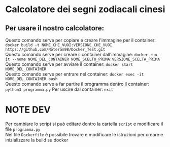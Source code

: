 # Calcolatore dei segni zodiacali cinesi
## Per usare il nostro calcolatore:
Questo comando serve per copiare e creare l'immagine per il container: `docker build -t NOME_CHE_VUOI:VERSIONE_CHE_VUOI https://github.com/Noteram98/Docker_Test.git`  
Questo comando serve per creare il container dall'immagine: `docker run -it --nome NOME_DEL_CONTAINER NOME_SCELTO_PRIMA:VERSIONE_SCELTA_PRIMA`  
Questo comando serve per avviare il container: `docker start NOME_DEL_CONTAINER`  
Questo comando serve per entrare nel container: `docker exec -it NOME_DEL_CONTAINER bash`  
Questo comando serve a far partire il programma dentro il container: `python3 programma.py`
Per uscire dal container: `exit`  

# NOTE DEV
Per cambiare lo script si può editare dentro la cartella `script` e modificare il file `programma.py`  
Nel file `Dockerfile` è possibile trovare e modificare le istruzioni per creare e inizializzare la build su docker 
